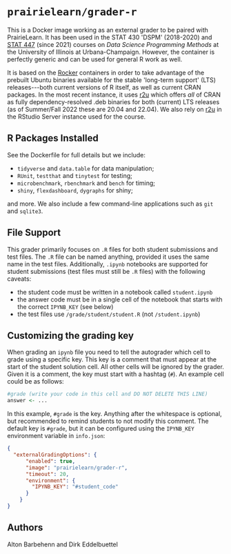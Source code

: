 # `prairielearn/grader-r`

This is a Docker image working as an external grader to be paired with
PrairieLearn. It has been used in the STAT 430 'DSPM' (2018-2020) and [STAT
447](https://stat447.com) (since 2021) courses on _Data Science Programming
Methods_ at the University of Illinois at Urbana-Champaign. However, the
container is perfectly generic and can be used for general R work as well.

It is based on the [Rocker](https://rocker-project.org) containers in order to take
advantage of the prebuilt Ubuntu binaries available for the stable 'long-term support' (LTS)
releases---both current versions of R itself, as well as current CRAN packages.
In the most recent instance, it uses [r2u](https://eddelbuettel.github.io/r2u/)
which offers _all_ of CRAN as fully dependency-resolved .deb binaries for both
(current) LTS releases (as of Summer/Fall 2022 these are 20.04 and 22.04). We also
rely on [r2u](https://eddelbuettel.github.io/r2u/) in the RStudio Server instance
used for the course.

## R Packages Installed

See the Dockerfile for full details but we include:

- `tidyverse` and `data.table` for data manipulation;
- `RUnit`, `testthat` and `tinytest` for testing;
- `microbenchmark`, `rbenchmark` and `bench` for timing;
- `shiny`, `flexdashboard`, `dygraphs` for shiny;

and more. We also include a few command-line applications such as `git` and `sqlite3`.

## File Support

This grader primarily focuses on `.R` files for both student submissions and test files. The `.R` file can be named anything, provided it uses the same name in the test files. Additionally, `.ipynb` notebooks are supported for student submissions (test files must still be `.R` files) with the following caveats:

- the student code must be written in a notebook called `student.ipynb`
- the answer code must be in a single cell of the notebook that starts with the correct `IPYNB_KEY` (see below)
- the test files use `/grade/student/student.R` (not `/student.ipynb`)

## Customizing the grading key

When grading an `ipynb` file you need to tell the autograder which cell to grade using a specific key. This key is a comment that must appear at the start of the student solution cell. All other cells will be ignored by the grader. Given it is a comment, the key must start with a hashtag (`#`). An example cell could be as follows:

```r
#grade (write your code in this cell and DO NOT DELETE THIS LINE)
answer <- ...
```

In this example, `#grade` is the key. Anything after the whitespace is optional, but recommended to remind students to not modify this comment. The default key is `#grade`, but it can be configured using the `IPYNB_KEY` environment variable in `info.json`:

```json
{
  "externalGradingOptions": {
      "enabled": true,
      "image": "prairielearn/grader-r",
      "timeout": 20,
      "environment": {
        "IPYNB_KEY": "#student_code"
      }
    }
}
```

## Authors

Alton Barbehenn and Dirk Eddelbuettel
